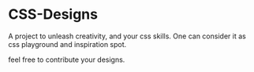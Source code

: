 # CSS-Designs

A project to unleash creativity, and your css skills. One can consider it as css playground and inspiration spot.

feel free to contribute your designs.

